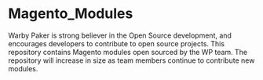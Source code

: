 Magento_Modules
===============

Warby Paker is strong believer in the Open Source development, and encourages developers to contribute to open source projects. This repository contains Magento modules open sourced by the WP team. The repository will increase in size as team members continue to contribute new modules.
